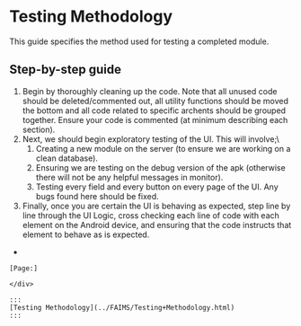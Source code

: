 Testing Methodology
================================================================





This guide specifies the method used for testing a completed module.

Step-by-step guide 
------------------

1.  Begin by thoroughly cleaning up the code. Note that all unused code
    should be deleted/commented out, all utility functions should be
    moved the bottom and all code related to specific archents should be
    grouped together. Ensure your code is commented (at minimum
    describing each section).
2.  Next, we should begin exploratory testing of the UI. This will
    involve;\
    1.  Creating a new module on the server (to ensure we are working on
        a clean database).
    2.  Ensuring we are testing on the debug version of the apk
        (otherwise there will not be any helpful messages in monitor).
    3.  Testing every field and every button on every page of the UI.
        Any bugs found here should be fixed.
3.  Finally, once you are certain the UI is behaving as expected, step
    line by line through the UI Logic, cross checking each line of code
    with each element on the Android device, and ensuring that the code
    instructs that element to behave as is expected.

-   

    [Page:]

    </div>

    ::: 
    [Testing Methodology](../FAIMS/Testing+Methodology.html)
    :::

</div>